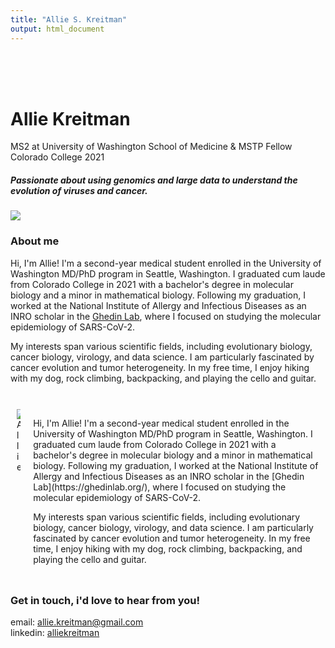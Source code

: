 ```yaml
---
title: "Allie S. Kreitman"
output: html_document
---
```


<br>

<br>

<br>

# **Allie Kreitman**

MS2 at University of Washington School of Medicine & MSTP Fellow
Colorado College 2021

##### Passionate about using genomics and large data to understand the evolution of viruses and cancer.

</div>

<div class="col-sm-6">

![](assets/img/20220501.0041.jpg)
</div>


### About me

Hi, I'm Allie! I'm a second-year medical student enrolled in the University of Washington MD/PhD program in Seattle, Washington. I graduated cum laude from Colorado College in 2021 with a bachelor's degree in molecular biology and a minor in mathematical biology. Following my graduation, I worked at the National Institute of Allergy and Infectious Diseases as an INRO scholar in the [Ghedin Lab](https://ghedinlab.org/), where I focused on studying the molecular epidemiology of SARS-CoV-2.

My interests span various scientific fields, including evolutionary biology, cancer biology, virology, and data science. I am particularly fascinated by cancer evolution and tumor heterogeneity. In my free time, I enjoy hiking with my dog, rock climbing, backpacking, and playing the cello and guitar.

<br>

<!DOCTYPE html>
<html>
<head>
    <style>
        .container {
            display: flex;
            flex-direction: row;
            justify-content: space-between;
        }
        .column {
            flex: 50%;
            padding: 10px;
        }
        img {
            max-width: 100%;
            height: auto;
        }
    </style>
</head>
<body>
    <div class="container">
        <div class="column">
            <img src="![](assets/img/20220501.0041.jpg)" alt="Allie">
        </div>
        <div class="column">
            <p>Hi, I'm Allie! I'm a second-year medical student enrolled in the University of Washington MD/PhD program in Seattle, Washington. I graduated cum laude from Colorado College in 2021 with a bachelor's degree in molecular biology and a minor in mathematical biology. Following my graduation, I worked at the National Institute of Allergy and Infectious Diseases as an INRO scholar in the [Ghedin Lab](https://ghedinlab.org/), where I focused on studying the molecular epidemiology of SARS-CoV-2.

My interests span various scientific fields, including evolutionary biology, cancer biology, virology, and data science. I am particularly fascinated by cancer evolution and tumor heterogeneity. In my free time, I enjoy hiking with my dog, rock climbing, backpacking, and playing the cello and guitar.</p>
        </div>
    </div>
</body>
</html>

### Get in touch, i'd love to hear from you!
email: allie.kreitman@gmail.com  
linkedin: [alliekreitman](https://www.linkedin.com/in/alliekreitman/)

